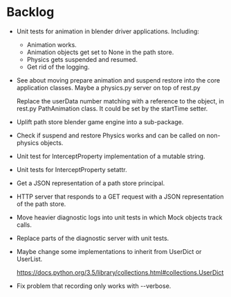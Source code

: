 Backlog
=======

-   Unit tests for animation in blender driver applications. Including:

    -   Animation works.
    -   Animation objects get set to None in the path store.
    -   Physics gets suspended and resumed.
    -   Get rid of the logging.

-   See about moving prepare animation and suspend restore into the core
    application classes. Maybe a physics.py server on top of rest.py
    
    Replace the userData number matching with a reference to the object, in
    rest.py PathAnimation class. It could be set by the startTime setter.
    
-   Uplift path store blender game engine into a sub-package.

-   Check if suspend and restore Physics works and can be called on non-physics
    objects.

-   Unit test for InterceptProperty implementation of a mutable string.

-   Unit tests for InterceptProperty setattr.

-   Get a JSON representation of a path store principal.

-   HTTP server that responds to a GET request with a JSON representation of the
    path store.

-   Move heavier diagnostic logs into unit tests in which Mock objects track
    calls.

-   Replace parts of the diagnostic server with unit tests.

-   Maybe change some implementations to inherit from UserDict or UserList.

    https://docs.python.org/3.5/library/collections.html#collections.UserDict

-   Fix problem that recording only works with --verbose.
